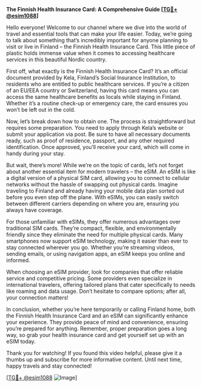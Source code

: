 **The Finnish Health Insurance Card: A Comprehensive Guide [[TG💪+ @esim1088](https://t.me/s/esim1088)]**

Hello everyone! Welcome to our channel where we dive into the world of travel and essential tools that can make your life easier. Today, we’re going to talk about something that’s incredibly important for anyone planning to visit or live in Finland – the Finnish Health Insurance Card. This little piece of plastic holds immense value when it comes to accessing healthcare services in this beautiful Nordic country.

First off, what exactly is the Finnish Health Insurance Card? It’s an official document provided by Kela, Finland’s Social Insurance Institution, to residents who are entitled to public healthcare services. If you’re a citizen of an EU/EEA country or Switzerland, having this card means you can access the same healthcare benefits as locals while staying in Finland. Whether it’s a routine check-up or emergency care, the card ensures you won’t be left out in the cold.

Now, let’s break down how to obtain one. The process is straightforward but requires some preparation. You need to apply through Kela’s website or submit your application via post. Be sure to have all necessary documents ready, such as proof of residence, passport, and any other required identification. Once approved, you’ll receive your card, which will come in handy during your stay.

But wait, there’s more! While we’re on the topic of cards, let’s not forget about another essential item for modern travelers – the eSIM. An eSIM is like a digital version of a physical SIM card, allowing you to connect to cellular networks without the hassle of swapping out physical cards. Imagine traveling to Finland and already having your mobile data plan sorted out before you even step off the plane. With eSIMs, you can easily switch between different carriers depending on where you are, ensuring you always have coverage.

For those unfamiliar with eSIMs, they offer numerous advantages over traditional SIM cards. They’re compact, flexible, and environmentally friendly since they eliminate the need for multiple physical cards. Many smartphones now support eSIM technology, making it easier than ever to stay connected wherever you go. Whether you’re streaming videos, sending emails, or using navigation apps, an eSIM keeps you online and informed.

When choosing an eSIM provider, look for companies that offer reliable service and competitive pricing. Some providers even specialize in international travelers, offering tailored plans that cater specifically to needs like roaming and data usage. Don’t hesitate to compare options; after all, your connection matters!

In conclusion, whether you’re here temporarily or calling Finland home, both the Finnish Health Insurance Card and an eSIM can significantly enhance your experience. They provide peace of mind and convenience, ensuring you’re prepared for anything. Remember, proper preparation goes a long way, so grab your health insurance card and get yourself set up with an eSIM today.

Thank you for watching! If you found this video helpful, please give it a thumbs up and subscribe for more informative content. Until next time, happy travels and stay connected!

[[TG💪+ @esim1088](https://t.me/s/esim1088) ![Image](https://i.postimg.cc/Y0z9fWf4/image.png)]